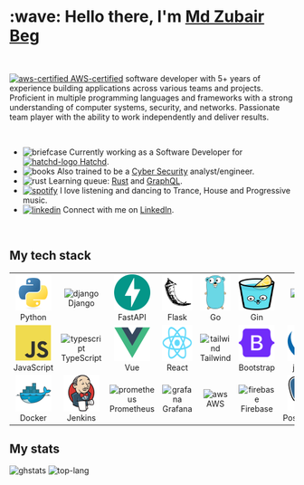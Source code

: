 <h1>:wave: Hello there, I'm <a href="https://github.com/zubedev">Md Zubair Beg</a></h1>
<br>

<a href="https://www.credly.com/badges/fb32afa7-f4d4-4ccf-9664-69ee1a808775/public_url"><img alt="aws-certified" height=16px src="https://images.credly.com/size/340x340/images/b9feab85-1a43-4f6c-99a5-631b88d5461b/image.png" /> AWS-certified</a> software developer with 5+ years of experience building applications across various teams and projects.
Proficient in multiple programming languages and frameworks with a strong understanding of computer systems, security, and networks.
Passionate team player with the ability to work independently and deliver results.

<br>
<ul>
    <li><img alt="briefcase" height=16px src="https://www.svgrepo.com/show/29670/briefcase.svg" /> Currently working as a Software Developer for <a href="https://hatchd.com.au"><img alt="hatchd-logo" height="16px" src="https://images.squarespace-cdn.com/content/v1/5e44ad8313f9c50f025d0b88/1581580660763-M0EPNMCBF6XCUB522EQA/hatchd+logo.png?format=1500w"/> Hatchd</a>.</li>
    <li><img alt="books" height=16px src="https://www.svgrepo.com/show/230297/books-book.svg" /> Also trained to be a <a href="https://www.ecu.edu.au/degrees/courses/master-of-cyber-security">Cyber Security</a> analyst/engineer.</li>
    <li><img alt="rust" height=16px src="https://www.svgrepo.com/show/374056/rust.svg" /> Learning queue: <a href="https://www.rust-lang.org/">Rust</a> and <a href="https://graphql.org/">GraphQL</a>.</li>
    <li><a href="https://open.spotify.com/user/12184448469?si=-JhvP1iaR2-YX8BFu4HvaA"><img alt="spotify" height=16px src="https://www.svgrepo.com/show/217778/spotify.svg"></a> I love listening and dancing to Trance, House and Progressive music.</li>
    <li><a href="https://linkedin.com/in/zubedev"><img alt="linkedin" height=16px src="https://www.svgrepo.com/show/157006/linkedin.svg" /></a> Connect with me on <a href="https://linkedin.com/in/zubedev">LinkedIn</a>.</li>
</ul>
<br>

<h2>My tech stack</h2>
<table>
  <tr>
    <td align="center">
      <img alt="python" height=64px width="64px" src="https://raw.githubusercontent.com/devicons/devicon/master/icons/python/python-original.svg">
      <br>Python
    </td>
    <td align="center">
      <img alt="django" height=64px width="64px" src="https://cdn.worldvectorlogo.com/logos/django.svg">
      <br>Django
    </td>
    <td align="center">
      <img alt="fastapi" height=64px width="64px" src="https://raw.githubusercontent.com/devicons/devicon/master/icons/fastapi/fastapi-original.svg">
      <br>FastAPI
    </td>
    <td align="center">
      <img alt="flask" height=64px width="64px" src="https://raw.githubusercontent.com/devicons/devicon/master/icons/flask/flask-original.svg">
      <br>Flask
    </td>
    <td align="center">
      <img alt="go" height=64px width="64px" src="https://raw.githubusercontent.com/devicons/devicon/master/icons/go/go-original.svg">
      <br>Go
    </td>
    <td align="center">
      <img alt="gin" height=64px width="64px" src="https://raw.githubusercontent.com/gin-gonic/logo/master/color.svg">
      <br>Gin
    </td>
    <td align="center">
      <img alt="gorm" height=64px width=64px src="https://gorm.io/gorm.svg">
      <br>Gorm
    </td>
    <td align="center">
      <img alt="bash" height=64px width="64px" src="https://raw.githubusercontent.com/devicons/devicon/master/icons/linux/linux-original.svg">
      <br>BASH
    </td>
  </tr>
  <tr>
    <td align="center">
      <img alt="javascript" height=64px width="64px" src="https://raw.githubusercontent.com/devicons/devicon/master/icons/javascript/javascript-original.svg">
      <br>JavaScript
    </td>
    <td align="center">
      <img alt="typescript" height=64px width="64px" src="https://cdn.worldvectorlogo.com/logos/typescript.svg">
      <br>TypeScript
    </td>
    <td align="center">
      <img alt="vue" height=64px width="64px" src="https://raw.githubusercontent.com/devicons/devicon/master/icons/vuejs/vuejs-original.svg">
      <br>Vue
    </td>
    <td align="center">
      <img alt="react" height=64px width="64px" src="https://raw.githubusercontent.com/devicons/devicon/master/icons/react/react-original.svg">
      <br>React
    </td>
    <td align="center">
      <img alt="tailwind" height=64px width="64px" src="https://cdn.worldvectorlogo.com/logos/tailwindcss.svg">
      <br>Tailwind
    </td>
    <td align="center">
      <img alt="bootstrap" height=64px width="64px" src="https://raw.githubusercontent.com/devicons/devicon/master/icons/bootstrap/bootstrap-plain.svg">
      <br>Bootstrap
    </td>
    <td align="center">
      <img alt="jquery" height=64px width="64px" src="https://raw.githubusercontent.com/devicons/devicon/master/icons/jquery/jquery-original.svg">
      <br>jQuery
    </td>
    <td align="center">
      <img alt="terraform" height=64px width=64px src="https://raw.githubusercontent.com/devicons/devicon/master/icons/terraform/terraform-original.svg">
      <br>Terraform
    </td>
  </tr>
  <tr>
    <td align="center">
      <img alt="docker" height=64px width="64px" src="https://raw.githubusercontent.com/devicons/devicon/master/icons/docker/docker-original.svg">
      <br>Docker
    </td>
    <td align="center">
      <img alt="jenkins" height=64px width="64px" src="https://raw.githubusercontent.com/devicons/devicon/master/icons/jenkins/jenkins-original.svg">
      <br>Jenkins
    </td>
    <td align="center">
      <img alt="prometheus" height=64px width="64px" src="https://cdn.worldvectorlogo.com/logos/prometheus.svg">
      <br>Prometheus
    </td>
    <td align="center">
      <img alt="grafana" height=64px width="64px" src="https://cdn.worldvectorlogo.com/logos/grafana.svg">
      <br>Grafana
    </td>
    <td align="center">
      <img alt="aws" height=64px width="64px" src="https://cdn.worldvectorlogo.com/logos/aws-logo.svg">
      <br>AWS
    </td>
    <td align="center">
      <img alt="firebase" height=64px width="64px" src="https://cdn.worldvectorlogo.com/logos/firebase-1.svg">
      <br>Firebase
    </td>
    <td align="center">
      <img alt="postgresql" height=64px width="64px" src="https://raw.githubusercontent.com/devicons/devicon/master/icons/postgresql/postgresql-original.svg">
      <br>PostgreSQL
    </td>
    <td align="center">
      <img alt="mysql" height=64px width="64px" src="https://raw.githubusercontent.com/devicons/devicon/master/icons/mysql/mysql-original.svg">
      <br>MySQL
    </td>
  </tr>
</table>

<h2>My stats</h2>
<img alt="ghstats" src="https://ghstats.zube.dev/api/?username=zubedev&show_icons=true&count_private=true&include_all_commits=true&theme=vue&hide=issues,contribs&line_height=24">
<img alt="top-lang" src="https://ghstats.zube.dev/api/top-langs/?username=zubedev&theme=vue&layout=compact&hide=jupyter%20notebook&langs_count=10">
